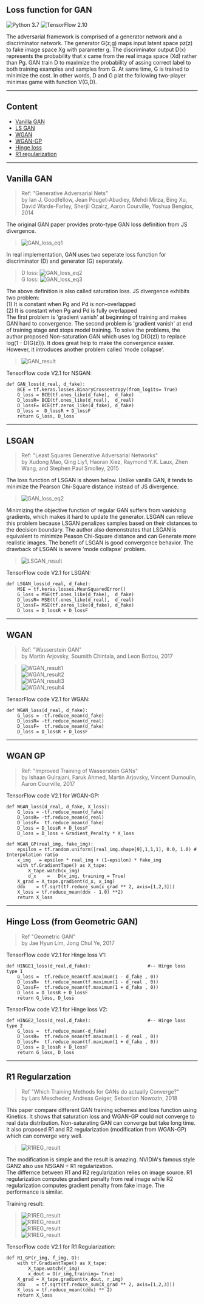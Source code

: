## Loss function for GAN 
![Python 3.7](https://img.shields.io/badge/python-3.7-green.svg?style=plastic)
![TensorFlow 2.10](https://img.shields.io/badge/tensorflow-2.10-green.svg?style=plastic) 
  
The adversarial framework is comprised of a generator network and a discriminator network.
The generator G(z;g) maps input latent space pz(z) to fake image space Xg with parameter g. 
The discriminator output D(x) represents the probability that x came from the real imaga space (Xd)
rather than Pg. GAN train D to maximize the probability of assing correct label to both training examples and samples from G.
At same time, G is trained to minimize the cost. In other words, D and G plat the following two-player minimax game with function V(G,D).  

----  
## Content 
* [Vanilla GAN](https://github.com/RyanWu2233/SAGAN_CelebA/blob/master/Losses.md#vanilla-gan)  
* [LS GAN](https://github.com/RyanWu2233/SAGAN_CelebA/blob/master/Losses.md#ls-gan)  
* [WGAN](https://github.com/RyanWu2233/SAGAN_CelebA/blob/master/Losses.md#wgan)  
* [WGAN-GP](https://github.com/RyanWu2233/SAGAN_CelebA/blob/master/Losses.md#wgan-gp)  
* [Hinge loss](https://github.com/RyanWu2233/SAGAN_CelebA/blob/master/Losses.md#hinge-loss-from-geometric-gan)
* [R1 regularization](https://github.com/RyanWu2233/SAGAN_CelebA/blob/master/Losses.md#r1-regularzation)

----  
## Vanilla GAN  
> Ref: "Generative Adversarial Nets"  
> by Ian J. Goodfellow, Jean Pouget-Abadiey, Mehdi Mirza, Bing Xu, David Warde-Farley, Sherjil Ozairz, Aaron Courville, Yoshua Bengiox, 2014  

The original GAN paper provides proto-type GAN loss definition from JS divergence.  
> ![GAN_loss_eq1](./Images/Loss_eq1.png)  

In real implementation, GAN uses two seperate loss function for discriminator (D) and generator (G) seperately.  
> D loss: ![GAN_loss_eq2](./Images/Loss_eq2.jpg)  
> G loss: ![GAN_loss_eq3](./Images/Loss_eq3.jpg)  

The above definition is also called saturation loss. JS divergence exhibits two problem:  
(1) It is constant when Pg and Pd is non-overlapped  
(2) It is constant when Pg and Pd is fully overlapped  
The first problem is 'gradient vanish' at beginning of training and makes GAN hard to convergence. The second problem is 'gradient vanish' at end of training stage and stops model training. To solve the problems, the author proposed Non-saturation GAN which uses log D(G(z)) to replace log(1 - D(G(z))). It does great help to make the convergence easier. However, it introduces another problem called 'mode collapse'.  

> ![GAN_result](./Images/Img_GAN.jpg)  

TensorFlow code V2.1 for NSGAN: 
``` TensorFlow
def GAN_loss(d_real, d_fake):   
    BCE = tf.keras.losses.BinaryCrossentropy(from_logits= True)  
    G_loss = BCE(tf.ones_like(d_fake),  d_fake)  
    D_lossR= BCE(tf.ones_like(d_real),  d_real)  
    D_lossF= BCE(tf.zeros_like(d_fake), d_fake)  
    D_loss =  D_lossR + D_lossF  
    return G_loss, D_loss  
```
----  
## LSGAN  
> Ref: "Least Squares Generative Adversarial Networks"  
> by Xudong Mao, Qing Liy1, Haoran Xiez, Raymond Y.K. Laux, Zhen Wang, and Stephen Paul Smolley, 2015  

The loss function of LSGAN is shown below. Unlike vanilla GAN, it tends to minimize the Pearson Chi-Square distance instead of JS divergence.
> ![GAN_loss_eq2](./Images/Loss_eq4.jpg)  

Minimizing the objective function of regular GAN suffers from vanishing gradients, which makes it hard to update the generator. 
LSGAN can relieve this problem because LSGAN penalizes samples based on their distances to the decision boundary. 
The author also demonstrates that LSGAN is equivalent to minimize Peason Chi-Square distance and can Generate more realistic images.
The benefit of LSGAN is good convergence behavior. The drawback of LSGAN is severe 'mode collapse' problem.

> ![LSGAN_result](./Images/Img_LSGAN.jpg)  

TensorFlow code V2.1 for LSGAN: 
``` TensorFlow
def LSGAN_loss(d_real, d_fake):   
    MSE = tf.keras.losses.MeanSquaredError()
    G_loss = MSE(tf.ones_like(d_fake),  d_fake)
    D_lossR= MSE(tf.ones_like(d_real),  d_real)
    D_lossF= MSE(tf.zeros_like(d_fake), d_fake) 
    D_loss = D_lossR + D_lossF
```

----  
## WGAN  
> Ref: "Wasserstein GAN"  
> by Martin Arjovsky, Soumith Chintala, and Leon Bottou, 2017  


> ![WGAN_result1](./Images/Img_WGAN_1.jpg)  
> ![WGAN_result2](./Images/Img_WGAN_2.jpg)  
> ![WGAN_result3](./Images/Img_WGAN_3.jpg)  
> ![WGAN_result4](./Images/Img_WGAN_4.jpg)  



TensorFlow code V2.1 for WGAN: 
``` TensorFlow
def WGAN_loss(d_real, d_fake):   
    G_loss = -tf.reduce_mean(d_fake)
    D_lossR= -tf.reduce_mean(d_real)
    D_lossF=  tf.reduce_mean(d_fake)
    D_loss = D_lossR + D_lossF
```

----
## WGAN GP
> Ref: "Improved Training of Wasserstein GANs"  
> by Ishaan Gulrajani, Faruk Ahmed, Martin Arjovsky, Vincent Dumoulin, Aaron Courville, 2017  



TensorFlow code V2.1 for WGAN-GP: 
``` TensorFlow
def WGAN_loss(d_real, d_fake, X_loss):   
    G_loss = -tf.reduce_mean(d_fake)
    D_lossR= -tf.reduce_mean(d_real)
    D_lossF=  tf.reduce_mean(d_fake)
    D_loss = D_lossR + D_lossF
    D_loss = D_loss + Gradient_Penalty * X_loss
    
def WGAN_GP(real_img, fake_img):
    epsilon = tf.random.uniform([real_img.shape[0],1,1,1], 0.0, 1.0) # Interpolation ratio
    x_img   = epsilon * real_img + (1-epsilon) * fake_img
    with tf.GradientTape() as X_tape:
        X_tape.watch(x_img)
        d_x    =   D(x_img, training = True)
    X_grad = X_tape.gradient(d_x, x_img)
    ddx    = tf.sqrt(tf.reduce_sum(x_grad ** 2, axis=[1,2,3]))
    X_loss = tf.reduce_mean(ddx - 1.0) **2)
    return X_loss
```

----
## Hinge Loss (from Geometric GAN)  
> Ref "Geometric GAN"  
> by Jae Hyun Lim, Jong Chul Ye, 2017  


TensorFlow code V2.1 for Hinge loss V1: 
``` TensorFlow
def HINGE1_loss(d_real,d_fake):                     #-- Hinge loss type 1 
    G_loss =  tf.reduce_mean(tf.maximum(1 - d_fake , 0))
    D_lossR=  tf.reduce_mean(tf.maximum(1 - d_real , 0))
    D_lossF=  tf.reduce_mean(tf.maximum(1 + d_fake , 0))
    D_loss = D_lossR + D_lossF
    return G_loss, D_loss
```

TensorFlow code V2.1 for Hinge loss V2: 
``` TensorFlow
def HINGE2_loss(d_real,d_fake):                     #-- Hinge loss type 2
    G_loss =  tf.reduce_mean(-d_fake)
    D_lossR=  tf.reduce_mean(tf.maximum(1 - d_real , 0))
    D_lossF=  tf.reduce_mean(tf.maximum(1 + d_fake , 0))
    D_loss = D_lossR + D_lossF
    return G_loss, D_loss
```

----
## R1 Regularzation
> Ref "Which Training Methods for GANs do actually Converge?"  
> by Lars Mescheder, Andreas Geiger, Sebastian Nowozin,  2018  

This paper compare different GAN training schemes and loss function using Kinetics. 
It shows that saturation loss and WGAN-GP could not converge to real data distribution.
Non-saturating GAN can converge but take long time. 
It also proposed R1 and R2 regularization (modification from WGAN-GP) which can converge very well.  
> ![R1REG_result](./Images/Img_R1REG_1.jpg)  

The modification is simple and the result is amazing. NVIDIA's famous style GAN2 also use NSGAN + R1 regularization.  
The differnce between R1 and R2 regularization relies on image source. 
R1 regularization computes gradient penalty from  real image while
R2 regularization computes gradient penalty from fake image. The performance is similar.  

Training result:
> ![R1REG_result](./Images/Img_R1REG_2.jpg)  
> ![R1REG_result](./Images/Img_R1REG_3.jpg)  
> ![R1REG_result](./Images/Img_R1REG_4.jpg)  
> ![R1REG_result](./Images/Img_R1REG_5.jpg)  

TensorFlow code V2.1 for R1 Regularization: 
``` TensorFlow
def R1_GP(r_img, f_img, D):
    with tf.GradientTape() as X_tape:
        X_tape.watch(r_img)  
        x_dout = D(r_img,training= True)   
    X_grad = X_tape.gradient(x_dout, r_img)   
    ddx    = tf.sqrt(tf.reduce_sum(X_grad ** 2, axis=[1,2,3]))
    X_loss = tf.reduce_mean((ddx) ** 2)    
    return X_loss
```

